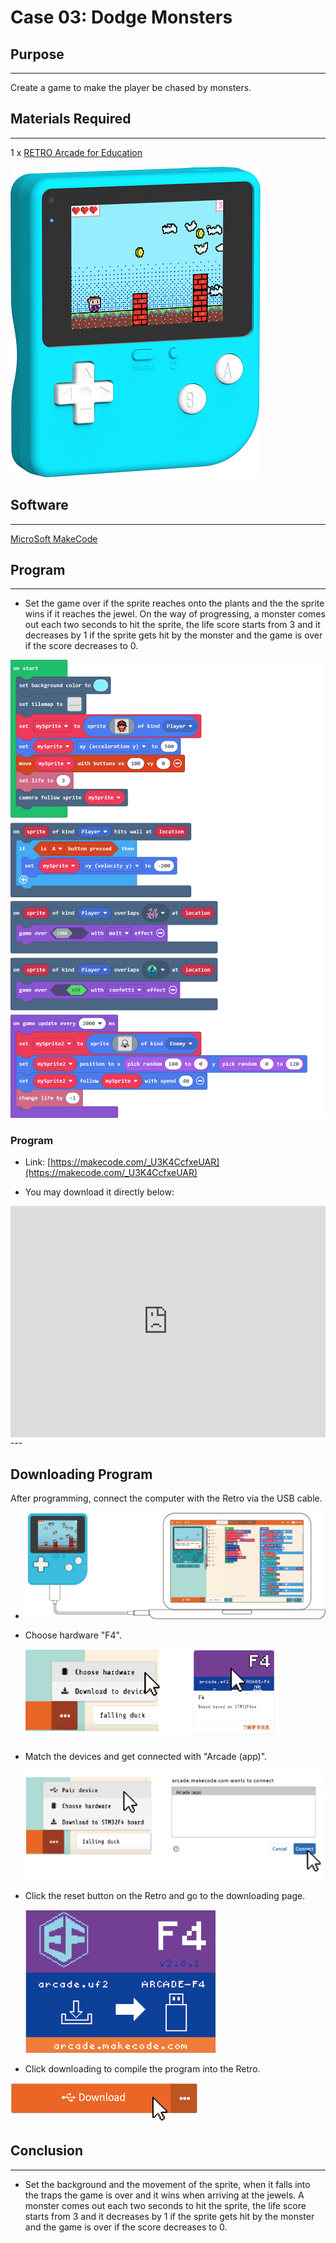 # Case 03: Dodge Monsters 

## Purpose
---
Create a game to make the player be chased by monsters. 

## Materials Required 

---

1 x [RETRO Arcade for Education](https://www.elecfreaks.com/retro-arcade-for-education.html)



![](./images/retro-case-01-01.png)



## Software

---

[MicroSoft MakeCode](https://arcade.makecode.com/)


## Program

---

- Set the game over if the sprite reaches onto the plants and the the sprite wins if it reaches the jewel. On the way of progressing, a monster comes out each two seconds to hit  the sprite, the life score starts from 3 and it decreases by 1 if the sprite gets hit by the monster and the game is over if the score decreases to 0. 


![](./images/retro-case-08-01.png)





### Program
- Link: [https://makecode.com/_U3K4CcfxeUAR](https://makecode.com/_U3K4CcfxeUAR)

- You may download it directly below:

<div style="position:relative;height:calc(300px + 5em);width:100%;overflow:hidden;"><iframe style="position:absolute;top:0;left:0;width:100%;height:100%;" src="https://arcade.makecode.com/---codeembed#pub:_U3K4CcfxeUAR" allowfullscreen="allowfullscreen" frameborder="0" sandbox="allow-scripts allow-same-origin"></iframe></div>
---




## Downloading Program 

After programming, connect the computer with the Retro via the USB cable.

- ![](./images/retro-case-01-10.png)

- Choose hardware "F4".

  ![](./images/retro-case-01-11.png)
  
- Match the devices and get connected with "Arcade (app)".

  ![](./images/retro-case-01-12.png)
  
- Click the reset button on the Retro and go to the downloading page. 

  ![](./images/retro-case-01-13.png)
  
- Click downloading to compile the program into the Retro. 

![](./images/retro-case-01-14.png)






## Conclusion
---
- Set the background and the movement of the sprite, when it falls into the traps the game is over and it wins when arriving at the jewels.  A monster comes out each two seconds to hit  the sprite, the life score starts from 3 and it decreases by 1 if the sprite gets hit by the monster and the game is over if the score decreases to 0. 

